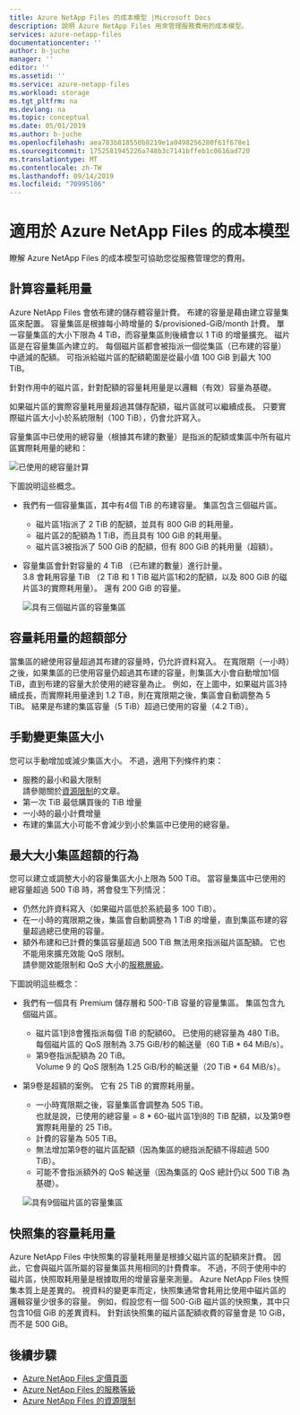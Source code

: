 ```yaml
---
title: Azure NetApp Files 的成本模型 |Microsoft Docs
description: 說明 Azure NetApp Files 用來管理服務費用的成本模型。
services: azure-netapp-files
documentationcenter: ''
author: b-juche
manager: ''
editor: ''
ms.assetid: ''
ms.service: azure-netapp-files
ms.workload: storage
ms.tgt_pltfrm: na
ms.devlang: na
ms.topic: conceptual
ms.date: 05/01/2019
ms.author: b-juche
ms.openlocfilehash: aea783b818550b8219e1a0498256280f61f678e1
ms.sourcegitcommit: 1752581945226a748b3c7141bffeb1c0616ad720
ms.translationtype: MT
ms.contentlocale: zh-TW
ms.lasthandoff: 09/14/2019
ms.locfileid: "70995106"
---
```

# <a name="cost-model-for-azure-netapp-files"></a>適用於 Azure NetApp Files 的成本模型 

瞭解 Azure NetApp Files 的成本模型可協助您從服務管理您的費用。

## <a name="calculation-of-capacity-consumption"></a>計算容量耗用量

Azure NetApp Files 會依布建的儲存體容量計費。  布建的容量是藉由建立容量集區來配置。  容量集區是根據每小時增量的 $/provisioned-GiB/month 計費。 單一容量集區的大小下限為 4 TiB，而容量集區則後續會以 1 TiB 的增量擴充。 磁片區是在容量集區內建立的。  每個磁片區都會被指派一個從集區（已布建的容量）中遞減的配額。 可指派給磁片區的配額範圍是從最小值 100 GiB 到最大 100 TiB。  

針對作用中的磁片區，針對配額的容量耗用量是以邏輯（有效）容量為基礎。

如果磁片區的實際容量耗用量超過其儲存配額，磁片區就可以繼續成長。 只要實際磁片區大小小於系統限制（100 TiB），仍會允許寫入。  

容量集區中已使用的總容量（根據其布建的數量）是指派的配額或集區中所有磁片區實際耗用量的總和： 

   ![已使用的總容量計算](../media/azure-netapp-files/azure-netapp-files-total-used-capacity.png)

下圖說明這些概念。  
* 我們有一個容量集區，其中有4個 TiB 的布建容量。  集區包含三個磁片區。  
    * 磁片區1指派了 2 TiB 的配額，並具有 800 GiB 的耗用量。  
    * 磁片區2的配額為 1 TiB，而且具有 100 GiB 的耗用量。  
    * 磁片區3被指派了 500 GiB 的配額，但有 800 GiB 的耗用量（超額）。  
* 容量集區會針對容量的 4 TiB （已布建的數量）進行計量。  
    3.8 會耗用容量 TiB （2 TiB 和 1 TiB 磁片區1和2的配額，以及 800 GiB 的磁片區3的實際耗用量）。 還有 200 GiB 的容量。

   ![具有三個磁片區的容量集區](../media/azure-netapp-files/azure-netapp-files-capacity-pool-with-three-vols.png)

## <a name="overage-in-capacity-consumption"></a>容量耗用量的超額部分  

當集區的總使用容量超過其布建的容量時，仍允許資料寫入。  在寬限期（一小時）之後，如果集區的已使用容量仍超過其布建的容量，則集區大小會自動增加1個 TiB，直到布建的容量大於使用的總容量為止。  例如，在上圖中，如果磁片區3持續成長，而實際耗用量達到 1.2 TiB，則在寬限期之後，集區會自動調整為 5 TiB。  結果是布建的集區容量（5 TiB）超過已使用的容量（4.2 TiB）。  

## <a name="manual-changes-of-the-pool-size"></a>手動變更集區大小  

您可以手動增加或減少集區大小。 不過，適用下列條件約束：
* 服務的最小和最大限制  
    請參閱關於[資源限制](azure-netapp-files-resource-limits.md)的文章。
* 第一次 TiB 最低購買後的 TiB 增量
* 一小時的最小計費增量
* 布建的集區大小可能不會減少到小於集區中已使用的總容量。

## <a name="behavior-of-maximum-size-pool-overage"></a>最大大小集區超額的行為   

您可以建立或調整大小的容量集區大小上限為 500 TiB。  當容量集區中已使用的總容量超過 500 TiB 時，將會發生下列情況：
* 仍然允許資料寫入（如果磁片區低於系統最多 100 TiB）。
* 在一小時的寬限期之後，集區會自動調整為 1 TiB 的增量，直到集區布建的容量超過總已使用的容量。
* 額外布建和已計費的集區容量超過 500 TiB 無法用來指派磁片區配額。 它也不能用來擴充效能 QoS 限制。  
    請參閱效能限制和 QoS 大小的[服務層級](azure-netapp-files-service-levels.md)。

下圖說明這些概念：
* 我們有一個具有 Premium 儲存層和 500-TiB 容量的容量集區。 集區包含九個磁片區。
    * 磁片區1到8會獲指派每個 TiB 的配額60。  已使用的總容量為 480 TiB。  
        每個磁片區的 QoS 限制為 3.75 GiB/秒的輸送量（60 TiB * 64 MiB/s）。  
    * 第9卷指派配額為 20 TiB。  
        Volume 9 的 QoS 限制為 1.25 GiB/秒的輸送量（20 TiB * 64 MiB/s）。
* 第9卷是超額的案例。 它有 25 TiB 的實際耗用量。  
    * 一小時寬限期之後，容量集區會調整為 505 TiB。  
        也就是說，已使用的總容量 = 8 * 60-磁片區1到8的 TiB 配額，以及第9卷實際耗用量的 25 TiB。
    * 計費的容量為 505 TiB。
    * 無法增加第9卷的磁片區配額（因為集區的總指派配額不得超過 500 TiB）。
    * 可能不會指派額外的 QoS 輸送量（因為集區的 QoS 總計仍以 500 TiB 為基礎）。

   ![具有9個磁片區的容量集區](../media/azure-netapp-files/azure-netapp-files-capacity-pool-with-nine-vols.png)

## <a name="capacity-consumption-of-snapshots"></a>快照集的容量耗用量 

Azure NetApp Files 中快照集的容量耗用量是根據父磁片區的配額來計費。  因此，它會與磁片區所屬的容量集區共用相同的計費費率。  不過，不同于使用中的磁片區，快照取耗用量是根據取用的增量容量來測量。  Azure NetApp Files 快照集本質上是差異的。 視資料的變更率而定，快照集通常會耗用比使用中磁片區的邏輯容量少很多的容量。 例如，假設您有一個 500-GiB 磁片區的快照集，其中只包含10個 GiB 的差異資料。 針對該快照集的磁片區配額收費的容量會是 10 GiB，而不是 500 GiB。 

## <a name="next-steps"></a>後續步驟

* [Azure NetApp Files 定價頁面](https://azure.microsoft.com/pricing/details/storage/netapp/)
* [Azure NetApp Files 的服務等級](azure-netapp-files-service-levels.md)
* [Azure NetApp Files 的資源限制](azure-netapp-files-resource-limits.md)
